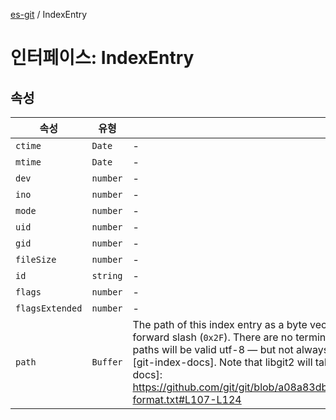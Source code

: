 [es-git](../globals.md) / IndexEntry

# 인터페이스: IndexEntry

## 속성

| 속성 | 유형 | 설명 |
| ------ | ------ | ------ |
| <a id="ctime"></a> `ctime` | `Date` | - |
| <a id="mtime"></a> `mtime` | `Date` | - |
| <a id="dev"></a> `dev` | `number` | - |
| <a id="ino"></a> `ino` | `number` | - |
| <a id="mode"></a> `mode` | `number` | - |
| <a id="uid"></a> `uid` | `number` | - |
| <a id="gid"></a> `gid` | `number` | - |
| <a id="filesize"></a> `fileSize` | `number` | - |
| <a id="id"></a> `id` | `string` | - |
| <a id="flags"></a> `flags` | `number` | - |
| <a id="flagsextended"></a> `flagsExtended` | `number` | - |
| <a id="path"></a> `path` | `Buffer` | The path of this index entry as a byte vector. Regardless of the current platform, the directory separator is an ASCII forward slash (`0x2F`). There are no terminating or internal NUL characters, and no trailing slashes. Most of the time, paths will be valid utf-8 — but not always. For more information on the path storage format, see [these git docs][git-index-docs]. Note that libgit2 will take care of handling the prefix compression mentioned there. [git-index-docs]: https://github.com/git/git/blob/a08a83db2bf27f015bec9a435f6d73e223c21c5e/Documentation/technical/index-format.txt#L107-L124 |

